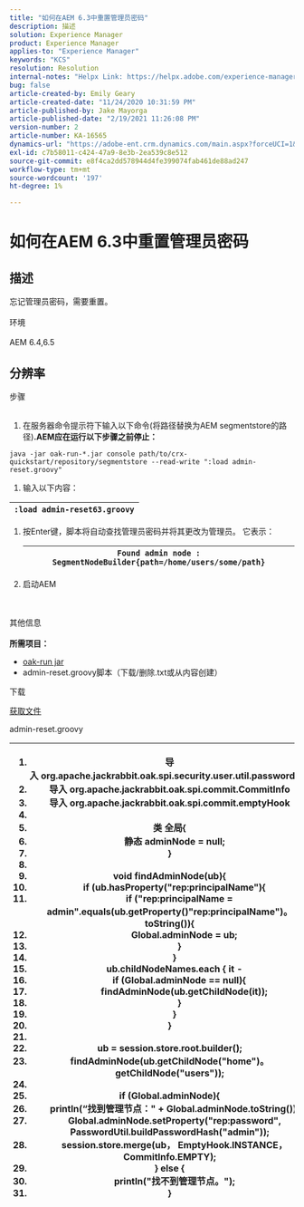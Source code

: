 ```yaml
---
title: "如何在AEM 6.3中重置管理员密码"
description: 描述
solution: Experience Manager
product: Experience Manager
applies-to: "Experience Manager"
keywords: "KCS"
resolution: Resolution
internal-notes: "Helpx Link: https://helpx.adobe.com/experience-manager/kb/How-to-reset-the-admin-password-in-AEM-6-3.html"
bug: false
article-created-by: Emily Geary
article-created-date: "11/24/2020 10:31:59 PM"
article-published-by: Jake Mayorga
article-published-date: "2/19/2021 11:26:08 PM"
version-number: 2
article-number: KA-16565
dynamics-url: "https://adobe-ent.crm.dynamics.com/main.aspx?forceUCI=1&pagetype=entityrecord&etn=knowledgearticle&id=278794d8-a42e-eb11-a813-000d3a593c3f"
exl-id: c7b58011-c424-47a9-8e3b-2ea539c8e512
source-git-commit: e8f4ca2dd578944d4fe399074fab461de88ad247
workflow-type: tm+mt
source-wordcount: '197'
ht-degree: 1%

---
```


# 如何在AEM 6.3中重置管理员密码

## 描述


忘记管理员密码，需要重置。
<br><br>环境<br><br>
AEM 6.4,6.5


## 分辨率

步骤<br><br>
1. 在服务器命令提示符下输入以下命令(将路径替换为AEM segmentstore的路径)<b>.AEM应在运行以下步骤之前停止：</b>

`java -jar oak-run-*.jar console path/to/crx-quickstart/repository/segmentstore --read-write ":load admin-reset.groovy"`
1. 输入以下内容：



| `:load admin-reset63.groovy` |
| --- |


1. 按Enter键，脚本将自动查找管理员密码并将其更改为管理员。
它表示：


   | `Found admin node : SegmentNodeBuilder{path=/home/users/some/path}` |
   | --- |
2. 启动AEM

<br><br>其他信息<br><br>
<b>所需项目：</b>

- [oak-run jar](http://repo1.maven.org/maven2/org/apache/jackrabbit/oak-run/)
- admin-reset.groovy脚本（下载/删除.txt或从内容创建）


下载

[获取文件](https://helpx.adobe.com/content/dam/help/en/experience-manager/kb/How-to-reset-the-admin-password-in-AEM-6-3/_jcr_content/main-pars/download_section/download-1/admin-reset_groovy.txt "admin-reset.groovy.txt")

admin-reset.groovy


| <ol>   <li>导入</code> org.apache.jackrabbit.oak.spi.security.user.util.passwordUtil</code></li>   <li>导入</code> org.apache.jackrabbit.oak.spi.commit.CommitInfo</code></li>   <li>导入</code> org.apache.jackrabbit.oak.spi.commit.emptyHook</code></li>   <li> </li>   <li>类</code> 全局{</code></li>   <li>    </code>静态</code> adminNode = </code>null</code>;</code></li>   <li>}</code></li>   <li> </li>   <li>void</code> findAdminNode(ub){</code></li>   <li>    </code>if</code> (ub.hasProperty(</code>&quot;rep:principalName&quot;</code>){</code></li>   <li>        </code>if</code> (</code>&quot;rep:principalName = admin&quot;</code>.equals(ub.getProperty()</code>&quot;rep:principalName&quot;</code>)。toString()){</code></li>   <li>            </code>Global.adminNode = ub;</code></li>   <li>        </code>}</code></li>   <li>    </code>}</code></li>   <li>    </code>ub.childNodeNames.each { it -</code></li>   <li>        </code>if</code> (Global.adminNode == </code>null</code>){</code></li>   <li>            </code>findAdminNode(ub.getChildNode(it));</code></li>   <li>        </code>}</code></li>   <li>    </code>}</code></li>   <li>}</code></li>   <li> </li>   <li>ub = session.store.root.builder();</code></li>   <li>findAdminNode(ub.getChildNode(</code>&quot;home&quot;</code>)。getChildNode(</code>&quot;users&quot;</code>));</code></li>   <li> </li>   <li>if</code> (Global.adminNode){</code></li>   <li>    </code>println(</code>“找到管理节点：&quot;</code> + Global.adminNode.toString());</code></li>   <li>    </code>Global.adminNode.setProperty(</code>&quot;rep:password&quot;</code>, PasswordUtil.buildPasswordHash(</code>&quot;admin&quot;</code>));</code></li>   <li>    </code>session.store.merge(ub， EmptyHook.INSTANCE， CommitInfo.EMPTY);</code></li>   <li>} </code>else</code> {</code></li>   <li>    </code>println(</code>&quot;找不到管理节点。&quot;</code>);</code></li>   <li>}</code></li>  </ol> |
| --- |
